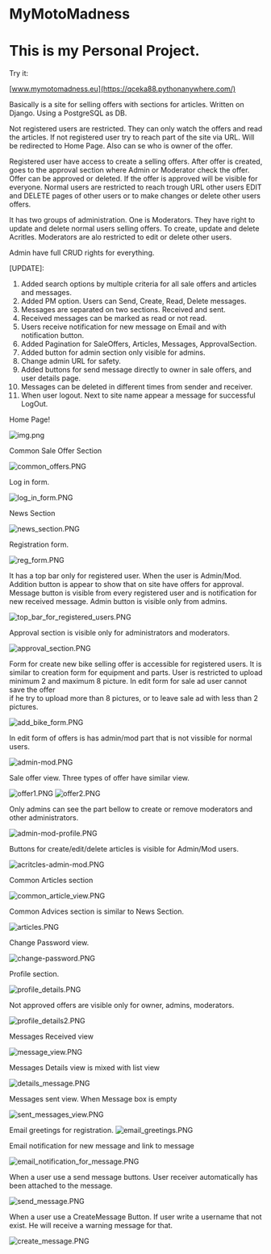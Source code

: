 # MyMotoMadness
 

# This is my Personal Project.





Try it:

[www.mymotomadness.eu](https://qceka88.pythonanywhere.com/)



Basically is a site for selling offers with sections for articles. Written on Django. Using a PostgreSQL as DB.

Not registered users are restricted. They can only watch the offers and read the articles.
If not registered user try to reach part of the site via URL. Will be redirected to Home Page.
Also can se who is owner of the offer.

Registered user have access to create a selling offers. After offer is created, goes to the approval section 
where Admin or Moderator check the offer. Offer can be approved or deleted. 
If the offer is approved will be visible for everyone. Normal users are restricted to reach trough URL
other users EDIT and DELETE pages of other users or to make changes or delete other users offers. 

It has two groups of administration. One is Moderators. 
They have right to update and delete normal users selling offers. To create, update and delete Acritles.
Moderators are alo restricted to edit or delete other users.


Admin have full CRUD rights for everything.

[UPDATE]:

1. Added search options by multiple criteria for all sale offers and articles and messages.
2. Added PM option. Users can Send, Create, Read, Delete messages.
3. Messages are separated on two sections. Received and sent.
4. Received messages can be marked as read or not read.
5. Users receive notification for new message on Email and with  notification button.
6. Added Pagination for SaleOffers, Articles, Messages, ApprovalSection.
7. Added button for admin section only visible for admins.
8. Change admin URL for safety. 
9. Added buttons for send message directly to owner in sale offers, and user details page.
10. Messages can be deleted in different times from sender  and receiver.
11. When user logout. Next to site name appear a message for successful LogOut.


Home Page!

![img.png](readme_images/img.png)

Common Sale Offer Section

![common_offers.PNG](readme_images%2Fcommon_offers.PNG)

Log in form.

![log_in_form.PNG](readme_images%2Flog_in_form.PNG)

News Section

![news_section.PNG](readme_images%2Fnews_section.PNG)


Registration form.

![reg_form.PNG](readme_images%2Freg_form.PNG)

It has a top bar only for registered user. When the user is Admin/Mod.
Addition button is appear to show that on site have offers for approval.
Message button is visible from every registered user and is notification for new received message.  Admin button is visible
only from admins.

![top_bar_for_registered_users.PNG](readme_images%2Ftop_bar_for_registered_users.PNG)

Approval section is visible only for administrators and moderators.

![approval_section.PNG](readme_images%2Fapproval_section.PNG)


Form for create new bike selling offer is accessible for registered users.
It is similar to creation form for equipment and parts.
User is restricted to upload minimum 2 and maximum 8 picture.
In edit form for sale ad user cannot save the offer  
if he try to upload more than 8 pictures, or to leave sale ad with less than 2 pictures.

![add_bike_form.PNG](readme_images%2Fadd_bike_form.PNG)

In edit form of offers is has admin/mod part that is not vissible for normal users.

![admin-mod.PNG](readme_images%2Fadmin-mod.PNG)

Sale offer view. Three types of offer have similar view.

![offer1.PNG](readme_images%2Foffer1.PNG)
![offer2.PNG](readme_images%2Foffer2.PNG)


Only admins can see the part bellow to create or remove moderators and other administrators.

![admin-mod-profile.PNG](readme_images%2Fadmin-mod-profile.PNG)

Buttons for create/edit/delete articles is visible for Admin/Mod users.

![acritcles-admin-mod.PNG](readme_images%2Facritcles-admin-mod.PNG)

Common Articles section

![common_article_view.PNG](readme_images%2Fcommon_article_view.PNG)

Common Advices section is similar to News Section.

![articles.PNG](readme_images%2Farticles.PNG)

Change Password view.

![change-password.PNG](readme_images%2Fchange-password.PNG)


Profile section.

![profile_details.PNG](readme_images%2Fprofile_details.PNG)

Not approved offers are visible only for owner, admins, moderators.

![profile_details2.PNG](readme_images%2Fprofile_details2.PNG)

Messages Received view

![message_view.PNG](readme_images%2Fmessage_view.PNG)

Messages Details view is mixed with list view

![details_message.PNG](readme_images%2Fdetails_message.PNG)

Messages sent  view. When Message box is empty

![sent_messages_view.PNG](readme_images%2Fsent_messages_view.PNG)

Email greetings for registration.
![email_greetings.PNG](readme_images%2Femail_greetings.PNG)

Email notification for new message and link to message

![email_notification_for_message.PNG](readme_images%2Femail_notification_for_message.PNG)

When a user use a send message buttons. User receiver automatically has been attached to the message.

![send_message.PNG](readme_images%2Fsend_message.PNG)

When a user use a CreateMessage Button. If user write a username that not exist. He will receive a warning message for that.

![create_message.PNG](readme_images%2Fcreate_message.PNG)